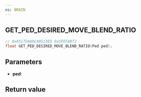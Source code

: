 ```yaml
---
ns: BRAIN
---
```

## GET_PED_DESIRED_MOVE_BLEND_RATIO

```c
// 0x8517D4A6CA8513ED 0x5FEFAB72
float GET_PED_DESIRED_MOVE_BLEND_RATIO(Ped ped);
```


## Parameters
* **ped**: 

## Return value
